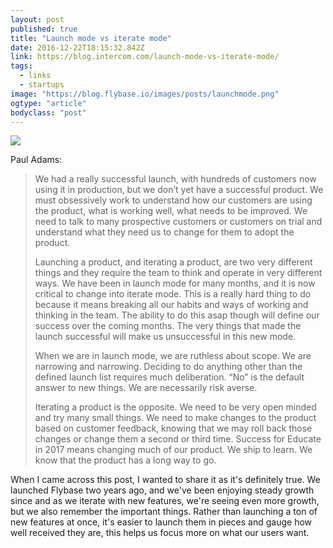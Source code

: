 ```yaml
---
layout: post
published: true
title: "Launch mode vs iterate mode"
date: 2016-12-22T18:15:32.842Z
link: https://blog.intercom.com/launch-mode-vs-iterate-mode/
tags:
  - links
  - startups
image: "https://blog.flybase.io/images/posts/launchmode.png"
ogtype: "article"
bodyclass: "post"
---
```


<div class="box-wrap"><div class="box">
	<img src="https://blog.flybase.io/images/posts/launchmode.png" />
</div></div>

Paul Adams:

> We had a really successful launch, with hundreds of customers now using it in production, but we don’t yet have a successful product. We must obsessively work to understand how our customers are using the product, what is working well, what needs to be improved. We need to talk to many prospective customers or customers on trial and understand what they need us to change for them to adopt the product.
>
> Launching a product, and iterating a product, are two very different things and they require the team to think and operate in very different ways. We have been in launch mode for many months, and it is now critical to change into iterate mode. This is a really hard thing to do because it means breaking all our habits and ways of working and thinking in the team. The ability to do this asap though will define our success over the coming months. The very things that made the launch successful will make us unsuccessful in this new mode.
>
> When we are in launch mode, we are ruthless about scope. We are narrowing and narrowing. Deciding to do anything other than the defined launch list requires much deliberation. “No” is the default answer to new things. We are necessarily risk averse.
>
> Iterating a product is the opposite. We need to be very open minded and try many small things. We need to make changes to the product based on customer feedback, knowing that we may roll back those changes or change them a second or third time. Success for Educate in 2017 means changing much of our product. We ship to learn. We know that the product has a long way to go.

When I came across this post, I wanted to share it as it's definitely true. We launched Flybase two years ago, and we've been enjoying steady growth since and as we iterate with new features, we're seeing even more growth, but we also remember the important things. Rather than launching a ton of new features at once, it's easier to launch them in pieces and gauge how well received they are, this helps us focus more on what our users want.
